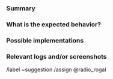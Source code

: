 <!---
Please read this!

Before opening a new issue, make sure to search for keywords in the issues
filtered by the "enhancement" and "suggestion" labels:

- https://gitlab.com/radio_rogal/ipinfo-api/-/issues/?label_name%5B%5D=enhancement
- https://gitlab.com/radio_rogal/ipinfo-api/-/issues/?label_name%5B%5D=suggestion

and verify the issue you're about to submit isn't a duplicate.
--->

### Summary

<!-- A clear and concise description of what the feature is. -->

### What is the expected behavior?

<!-- Describe what you should see. -->

### Possible implementations

<!-- If you can, link to the line of code that might be responsible for the feature. -->

### Relevant logs and/or screenshots

<!-- Paste any relevant logs - please use code blocks (```) to format console output, logs, and code
 as it's tough to read otherwise. -->

/label ~suggestion
/assign @radio_rogal
